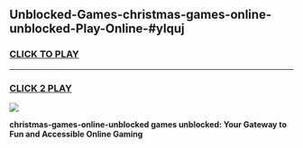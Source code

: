 
## Unblocked-Games-christmas-games-online-unblocked-Play-Online-#ylquj
<h3>
<a href="https://premium.freeplayer.one?title=christmas-games-online-unblocked&ref=27F">CLICK TO PLAY</a></h3>
<hr>

<h3>
<a href="https://premium.freeplayer.one?title=christmas-games-online-unblocked&ref=27F">CLICK 2 PLAY</a>
  
</h3>

<a href="https://premium.freeplayer.one?title=christmas-games-online-unblocked&ref=27F"><img src="https://clearcache.store/games.png"></a>


**christmas-games-online-unblocked games unblocked: Your Gateway to Fun and Accessible Online Gaming**
